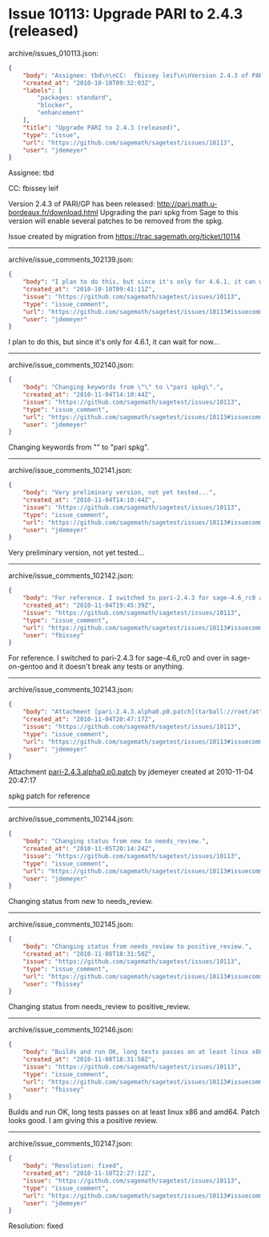 # Issue 10113: Upgrade PARI to 2.4.3 (released)

archive/issues_010113.json:
```json
{
    "body": "Assignee: tbd\n\nCC:  fbissey leif\n\nVersion 2.4.3 of PARI/GP has been released: http://pari.math.u-bordeaux.fr/download.html\nUpgrading the pari spkg from Sage to this version will enable several patches to be removed from the spkg.\n\nIssue created by migration from https://trac.sagemath.org/ticket/10114\n\n",
    "created_at": "2010-10-10T09:32:03Z",
    "labels": [
        "packages: standard",
        "blocker",
        "enhancement"
    ],
    "title": "Upgrade PARI to 2.4.3 (released)",
    "type": "issue",
    "url": "https://github.com/sagemath/sagetest/issues/10113",
    "user": "jdemeyer"
}
```
Assignee: tbd

CC:  fbissey leif

Version 2.4.3 of PARI/GP has been released: http://pari.math.u-bordeaux.fr/download.html
Upgrading the pari spkg from Sage to this version will enable several patches to be removed from the spkg.

Issue created by migration from https://trac.sagemath.org/ticket/10114





---

archive/issue_comments_102139.json:
```json
{
    "body": "I plan to do this, but since it's only for 4.6.1, it can wait for now...",
    "created_at": "2010-10-10T09:41:11Z",
    "issue": "https://github.com/sagemath/sagetest/issues/10113",
    "type": "issue_comment",
    "url": "https://github.com/sagemath/sagetest/issues/10113#issuecomment-102139",
    "user": "jdemeyer"
}
```

I plan to do this, but since it's only for 4.6.1, it can wait for now...



---

archive/issue_comments_102140.json:
```json
{
    "body": "Changing keywords from \"\" to \"pari spkg\".",
    "created_at": "2010-11-04T14:10:44Z",
    "issue": "https://github.com/sagemath/sagetest/issues/10113",
    "type": "issue_comment",
    "url": "https://github.com/sagemath/sagetest/issues/10113#issuecomment-102140",
    "user": "jdemeyer"
}
```

Changing keywords from "" to "pari spkg".



---

archive/issue_comments_102141.json:
```json
{
    "body": "Very preliminary version, not yet tested...",
    "created_at": "2010-11-04T14:10:44Z",
    "issue": "https://github.com/sagemath/sagetest/issues/10113",
    "type": "issue_comment",
    "url": "https://github.com/sagemath/sagetest/issues/10113#issuecomment-102141",
    "user": "jdemeyer"
}
```

Very preliminary version, not yet tested...



---

archive/issue_comments_102142.json:
```json
{
    "body": "For reference. I switched to pari-2.4.3 for sage-4.6_rc0 and over in sage-on-gentoo\nand it doesn't break any tests or anything.",
    "created_at": "2010-11-04T19:45:39Z",
    "issue": "https://github.com/sagemath/sagetest/issues/10113",
    "type": "issue_comment",
    "url": "https://github.com/sagemath/sagetest/issues/10113#issuecomment-102142",
    "user": "fbissey"
}
```

For reference. I switched to pari-2.4.3 for sage-4.6_rc0 and over in sage-on-gentoo
and it doesn't break any tests or anything.



---

archive/issue_comments_102143.json:
```json
{
    "body": "Attachment [pari-2.4.3.alpha0.p0.patch](tarball://root/attachments/some-uuid/ticket10114/pari-2.4.3.alpha0.p0.patch) by jdemeyer created at 2010-11-04 20:47:17\n\nspkg patch for reference",
    "created_at": "2010-11-04T20:47:17Z",
    "issue": "https://github.com/sagemath/sagetest/issues/10113",
    "type": "issue_comment",
    "url": "https://github.com/sagemath/sagetest/issues/10113#issuecomment-102143",
    "user": "jdemeyer"
}
```

Attachment [pari-2.4.3.alpha0.p0.patch](tarball://root/attachments/some-uuid/ticket10114/pari-2.4.3.alpha0.p0.patch) by jdemeyer created at 2010-11-04 20:47:17

spkg patch for reference



---

archive/issue_comments_102144.json:
```json
{
    "body": "Changing status from new to needs_review.",
    "created_at": "2010-11-05T20:14:24Z",
    "issue": "https://github.com/sagemath/sagetest/issues/10113",
    "type": "issue_comment",
    "url": "https://github.com/sagemath/sagetest/issues/10113#issuecomment-102144",
    "user": "jdemeyer"
}
```

Changing status from new to needs_review.



---

archive/issue_comments_102145.json:
```json
{
    "body": "Changing status from needs_review to positive_review.",
    "created_at": "2010-11-08T18:31:50Z",
    "issue": "https://github.com/sagemath/sagetest/issues/10113",
    "type": "issue_comment",
    "url": "https://github.com/sagemath/sagetest/issues/10113#issuecomment-102145",
    "user": "fbissey"
}
```

Changing status from needs_review to positive_review.



---

archive/issue_comments_102146.json:
```json
{
    "body": "Builds and run OK, long tests passes on at least linux x86 and amd64.\nPatch looks good. I am giving this a positive review.",
    "created_at": "2010-11-08T18:31:50Z",
    "issue": "https://github.com/sagemath/sagetest/issues/10113",
    "type": "issue_comment",
    "url": "https://github.com/sagemath/sagetest/issues/10113#issuecomment-102146",
    "user": "fbissey"
}
```

Builds and run OK, long tests passes on at least linux x86 and amd64.
Patch looks good. I am giving this a positive review.



---

archive/issue_comments_102147.json:
```json
{
    "body": "Resolution: fixed",
    "created_at": "2010-11-10T22:27:12Z",
    "issue": "https://github.com/sagemath/sagetest/issues/10113",
    "type": "issue_comment",
    "url": "https://github.com/sagemath/sagetest/issues/10113#issuecomment-102147",
    "user": "jdemeyer"
}
```

Resolution: fixed
